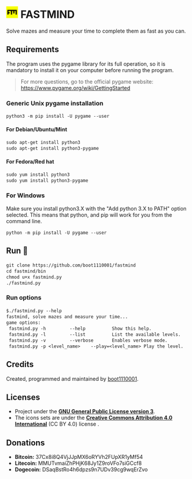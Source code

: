 # ![](./media/icons/32x32/fastmind.png) FASTMIND

Solve mazes and measure your time to complete them as fast as you can.

## Requirements

The program uses the pygame library for its full operation, so it is mandatory to install it on your computer before running the program.

> For more questions, go to the official pygame website: https://www.pygame.org/wiki/GettingStarted

### Generic Unix pygame installation

```
python3 -m pip install -U pygame --user
```

#### For Debian/Ubuntu/Mint

```
sudo apt-get install python3
sudo apt-get install python3-pygame
```

#### For Fedora/Red hat

```
sudo yum install python3
sudo yum install python3-pygame
```

### For Windows

Make sure you install python3.X with the "Add python 3.X to PATH" option selected. This means that python, and pip will work for you from the command line.

```
python -m pip install -U pygame --user
```

## Run :rocket:

```
git clone https://github.com/boot1110001/fastmind
cd fastmind/bin
chmod u+x fastmind.py
./fastmind.py
```

### Run options

```
$./fastmind.py --help
fastmind, solve mazes and measure your time...
game options:
 fastmind.py -h			--help			Show this help.
 fastmind.py -l			--list			List the available levels.
 fastmind.py -v			--verbose		Enables verbose mode.
 fastmind.py -p <level_name>	--play=<level_name>	Play the level.
```

## Credits

Created, programmed and maintained by [boot1110001](https://github.com/boot1110001).

## Licenses

- Project under the __[GNU General Public License version 3](https://www.gnu.org/licenses/gpl.txt)__.
- The icons sets are under the __[Creative Commons Attribution 4.0 International](https://creativecommons.org/licenses/by/4.0/)__ (CC BY 4.0) license .

## Donations

- __Bitcoin:__ 37Cx8i8Q4VjJJpMX6oRYVh2FUpXR1yMf54
- __Litecoin:__ MMUTvmaiZhPHjK68Jy1Z9roVFo7siGCcf8
- __Dogecoin:__ DSaqBstRo4h6dpzs9n7UDv39cg9wqErZvo
